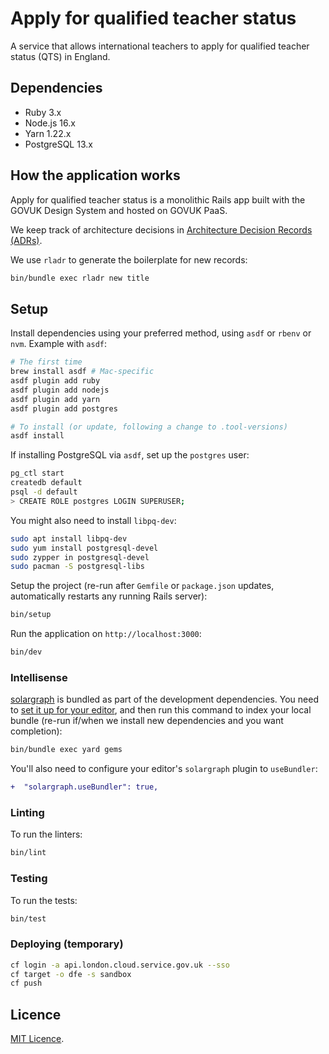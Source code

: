 # Apply for qualified teacher status

A service that allows international teachers to apply for qualified teacher status (QTS) in England.

## Dependencies

- Ruby 3.x
- Node.js 16.x
- Yarn 1.22.x
- PostgreSQL 13.x

## How the application works

Apply for qualified teacher status is a monolithic Rails app built with the
GOVUK Design System and hosted on GOVUK PaaS.

We keep track of architecture decisions in [Architecture Decision Records
(ADRs)](/adr/).

We use `rladr` to generate the boilerplate for new records:

```bash
bin/bundle exec rladr new title
```

## Setup

Install dependencies using your preferred method, using `asdf` or `rbenv` or
`nvm`. Example with `asdf`:

```sh
# The first time
brew install asdf # Mac-specific
asdf plugin add ruby
asdf plugin add nodejs
asdf plugin add yarn
asdf plugin add postgres

# To install (or update, following a change to .tool-versions)
asdf install
```

If installing PostgreSQL via `asdf`, set up the `postgres` user:

```sh
pg_ctl start
createdb default
psql -d default
> CREATE ROLE postgres LOGIN SUPERUSER;
```

You might also need to install `libpq-dev`:

```bash
sudo apt install libpq-dev
sudo yum install postgresql-devel
sudo zypper in postgresql-devel
sudo pacman -S postgresql-libs
```

Setup the project (re-run after `Gemfile` or `package.json` updates,
automatically restarts any running Rails server):

```bash
bin/setup
```

Run the application on `http://localhost:3000`:

```bash
bin/dev
```

### Intellisense

[solargraph](https://github.com/castwide/solargraph) is bundled as part of the
development dependencies. You need to [set it up for your
editor](https://github.com/castwide/solargraph#using-solargraph), and then run
this command to index your local bundle (re-run if/when we install new
dependencies and you want completion):

```sh
bin/bundle exec yard gems
```

You'll also need to configure your editor's `solargraph` plugin to
`useBundler`:

```diff
+  "solargraph.useBundler": true,
```

### Linting

To run the linters:

```bash
bin/lint
```

### Testing

To run the tests:

```bash
bin/test
```

### Deploying (temporary)

```sh
cf login -a api.london.cloud.service.gov.uk --sso
cf target -o dfe -s sandbox
cf push
```

## Licence

[MIT Licence](LICENCE).
